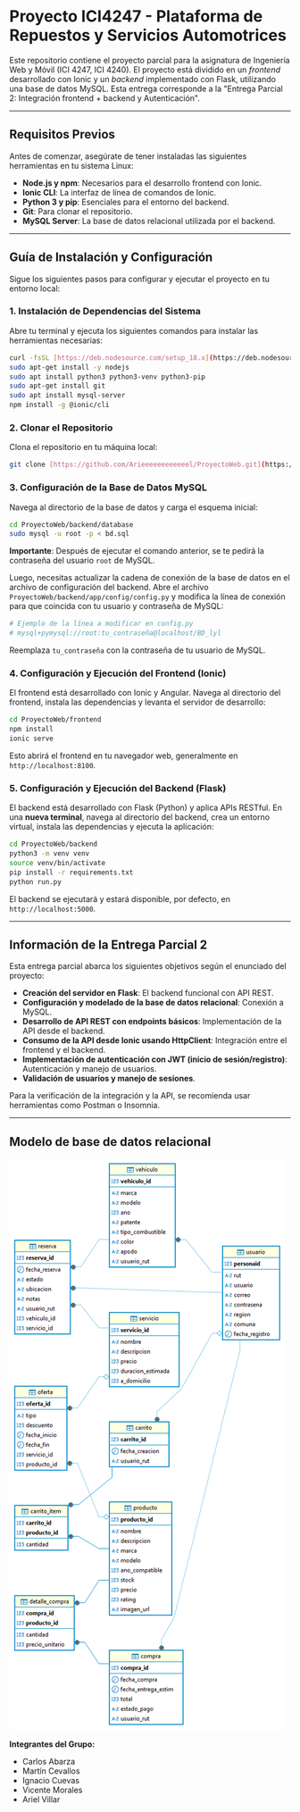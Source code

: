 # Proyecto ICI4247 - Plataforma de Repuestos y Servicios Automotrices

Este repositorio contiene el proyecto parcial para la asignatura de Ingeniería Web y Móvil (ICI 4247, ICI 4240). El proyecto está dividido en un *frontend* desarrollado con Ionic y un *backend* implementado con Flask, utilizando una base de datos MySQL. Esta entrega corresponde a la "Entrega Parcial 2: Integración frontend + backend y Autenticación".

-----

## Requisitos Previos

Antes de comenzar, asegúrate de tener instaladas las siguientes herramientas en tu sistema Linux:

  * **Node.js y npm**: Necesarios para el desarrollo frontend con Ionic.
  * **Ionic CLI**: La interfaz de línea de comandos de Ionic.
  * **Python 3 y pip**: Esenciales para el entorno del backend.
  * **Git**: Para clonar el repositorio.
  * **MySQL Server**: La base de datos relacional utilizada por el backend.

-----

## Guía de Instalación y Configuración

Sigue los siguientes pasos para configurar y ejecutar el proyecto en tu entorno local:

### 1\. Instalación de Dependencias del Sistema

Abre tu terminal y ejecuta los siguientes comandos para instalar las herramientas necesarias:

```bash
curl -fsSL [https://deb.nodesource.com/setup_18.x](https://deb.nodesource.com/setup_18.x) | sudo -E bash -
sudo apt-get install -y nodejs
sudo apt install python3 python3-venv python3-pip
sudo apt-get install git
sudo apt install mysql-server
npm install -g @ionic/cli
```

### 2\. Clonar el Repositorio

Clona el repositorio en tu máquina local:

```bash
git clone [https://github.com/Arieeeeeeeeeeeel/ProyectoWeb.git](https://github.com/Arieeeeeeeeeeeel/ProyectoWeb.git)
```

### 3\. Configuración de la Base de Datos MySQL

Navega al directorio de la base de datos y carga el esquema inicial:

```bash
cd ProyectoWeb/backend/database
sudo mysql -u root -p < bd.sql
```

**Importante**: Después de ejecutar el comando anterior, se te pedirá la contraseña del usuario `root` de MySQL.

Luego, necesitas actualizar la cadena de conexión de la base de datos en el archivo de configuración del backend. Abre el archivo `ProyectoWeb/backend/app/config/config.py` y modifica la línea de conexión para que coincida con tu usuario y contraseña de MySQL:

```python
# Ejemplo de la línea a modificar en config.py
# mysql+pymysql://root:tu_contraseña@localhost/BD_lyl
```

Reemplaza `tu_contraseña` con la contraseña de tu usuario de MySQL.

### 4\. Configuración y Ejecución del Frontend (Ionic)

El frontend está desarrollado con Ionic y Angular. Navega al directorio del frontend, instala las dependencias y levanta el servidor de desarrollo:

```bash
cd ProyectoWeb/frontend
npm install
ionic serve
```

Esto abrirá el frontend en tu navegador web, generalmente en `http://localhost:8100`.

### 5\. Configuración y Ejecución del Backend (Flask)

El backend está desarrollado con Flask (Python) y aplica APIs RESTful. En una **nueva terminal**, navega al directorio del backend, crea un entorno virtual, instala las dependencias y ejecuta la aplicación:

```bash
cd ProyectoWeb/backend
python3 -m venv venv
source venv/bin/activate
pip install -r requirements.txt
python run.py
```

El backend se ejecutará y estará disponible, por defecto, en `http://localhost:5000`.

-----

## Información de la Entrega Parcial 2

Esta entrega parcial abarca los siguientes objetivos según el enunciado del proyecto:

  * **Creación del servidor en Flask**: El backend funcional con API REST.
  * **Configuración y modelado de la base de datos relacional**: Conexión a MySQL.
  * **Desarrollo de API REST con endpoints básicos**: Implementación de la API desde el backend.
  * **Consumo de la API desde Ionic usando HttpClient**: Integración entre el frontend y el backend.
  * **Implementación de autenticación con JWT (inicio de sesión/registro)**: Autenticación y manejo de usuarios.
  * **Validación de usuarios y manejo de sesiones**.

Para la verificación de la integración y la API, se recomienda usar herramientas como Postman o Insomnia.

-----
## Modelo de base de datos relacional

![alt text](backend/database/bd_lyl.png)

**Integrantes del Grupo:**

  * Carlos Abarza
  * Martín Cevallos
  * Ignacio Cuevas
  * Vicente Morales
  * Ariel Villar